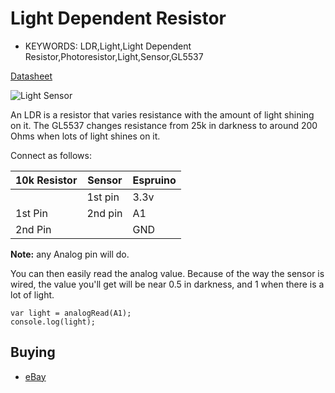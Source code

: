 <!--- Copyright (c) 2013 Gordon Williams, Pur3 Ltd. See the file LICENSE for copying permission. -->
Light Dependent Resistor
=====================

* KEYWORDS: LDR,Light,Light Dependent Resistor,Photoresistor,Light,Sensor,GL5537

[Datasheet](/datasheets/GL5537.pdf)

![Light Sensor](GL5537.jpg)

An LDR is a resistor that varies resistance with the amount of light shining on it. The GL5537 changes resistance from 25k in darkness to around 200 Ohms when lots of light shines on it.

Connect as follows:

| 10k Resistor | Sensor  | Espruino   |
| ------- | ------- | ------- |
|         | 1st pin | 3.3v    |
| 1st Pin | 2nd pin | A1      |
| 2nd Pin |         | GND     |

**Note:** any Analog pin will do.

You can then easily read the analog value. Because of the way the sensor is wired, the value you'll get will be near 0.5 in darkness, and 1 when there is a lot of light.

```
var light = analogRead(A1);
console.log(light);
```

Buying
-----

* [eBay](http://www.ebay.com/sch/i.html?_nkw=GL5537)
